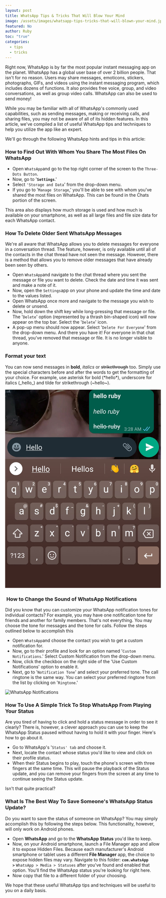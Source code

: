 ```yaml
---
layout: post
title: WhatsApp Tips & Tricks That Will Blow Your Mind
image: /assets/images/whatsapp-tips-tricks-that-will-blown-your-mind.jpg
featured: No
author: Ruby
toc: "true"
categories:
  - tips
  - tricks
---
```

Right now, WhatsApp is by far the most popular instant messaging app on the planet. WhatsApp has a global user base of over 2 billion people. That isn't for no reason. Users may share messages, emoticons, stickers, photographs, GIFs, and videos using the instant messaging program, which includes dozens of functions. It also provides free voice, group, and video conversations, as well as group video calls. WhatsApp can also be used to send money!

While you may be familiar with all of WhatsApp's commonly used capabilities, such as sending messages, making or receiving calls, and sharing files, you may not be aware of all of its hidden features. In this article, we've compiled a list of useful WhatsApp tips and techniques to help you utilize the app like an expert.

We'll go through the following WhatsApp hints and tips in this article:

### **How to Find Out With Whom You Share The Most Files On WhatsApp**

* Open `WhatsApp`and go to the top right corner of the screen to the `Three-Dots Button`.
* Now, go to '**`Settings`**.'
* Select `'Storage and Data`' from the drop-down menu.
* If you go to '`Manage Storage`,' you'll be able to see with whom you've shared the most files on WhatsApp. This can be found in the Chats portion of the screen.

This area also displays how much storage is used and how much is available on your smartphone, as well as all large files and file size data for each WhatsApp contact.

### **How To Delete Older Sent WhatsApp Messages**

We're all aware that WhatsApp allows you to delete messages for everyone in a conversation thread. The feature, however, is only available until all of the contacts in the chat thread have not seen the message. However, there is a method that allows you to remove older messages that have already been seen by others.

* Open `WhatsApp`and navigate to the chat thread where you sent the message or file you want to delete. Check the date and time it was sent and make a note of it.
* Now, open the `Settings`app on your phone and update the time and date to the values listed.
* Open WhatsApp once more and navigate to the message you wish to delete or unsend.
* Now, hold down the shift key while long-pressing that message or file. The '`Delete`' option (represented by a thrash bin-shaped icon) will now appear on the top bar. Select the '`Delete`' icon.
* A pop-up menu should now appear. Select '`Delete For Everyone`' from the drop-down menu. And there you have it! For everyone in that chat thread, you've removed that message or file. It is no longer visible to anyone.

 

### **Format your text**

You can now send messages in **bold**, *italics* or ~~strikethrough~~ too. Simply use the special characters before and after the words to get the formatting of your choice. For example, use asterisk for bold (\*hello\*), underscore for italics (\_hello\_) and tilde for strikethrough (\~hello\~). 

![WhatsApp Tips & Tricks](/assets/images/whatsapp-tips.jfif)

###  **How to Change the Sound of WhatsApp Notifications**

Did you know that you can customize your WhatsApp notification tones for individual contacts? For example, you may have one notification tone for friends and another for family members. That's not everything. You may choose the tone for messages and the tone for calls. Follow the steps outlined below to accomplish this

* Open `WhatsApp`and choose the contact you wish to get a custom notification for.
* Now, go to their profile and look for an option named '`Custom Notifications`.' Select Custom Notification from the drop-down menu.
* Now, click the checkbox on the right side of the 'Use Custom Notifications' option to enable it.
* Next, go to '`Notification Tone`' and select your preferred tone. The call ringtone is the same way. You can select your preferred ringtone from the list by clicking on '`Ringtone`.'

![WhatsApp Notifications](https://www.cheapinternetserviceprovider-jna.com/public/images/uploads/WhatsApp%20Notifications_1639066317.jpg)

### **How To Use A Simple Trick To Stop WhatsApp From Playing Your Status**

Are you tired of having to click and hold a status message in order to see it clearly? There is, however, a clever approach you can use to keep the WhatsApp Status paused without having to hold it with your finger. Here's how to go about it.

* Go to WhatsApp's '`Status' tab` and choose it.
* Next, locate the contact whose status you'd like to view and click on their profile status.
* When their Status begins to play, touch the phone's screen with three fingers at the same time. This will pause the playback of the Status update, and you can remove your fingers from the screen at any time to continue seeing the Status update.

Isn't that quite practical?

### **What Is The Best Way To Save Someone's WhatsApp Status Update?**

Do you want to save the status of someone on WhatsApp? You may simply accomplish this by following the steps below. This functionality, however, will only work on Android phones.

* Open **WhatsApp** and go to the **WhatsApp Status** you'd like to keep.
* Now, on your Android smartphone, launch a File Manager app and allow it to expose Hidden Files. Because each manufacturer's Android smartphone or tablet uses a different **File Manager** app, the choice to expose hidden files may vary. Navigate to this folder: **`com.whatsApp >`** `WhatsApp > Media > Statuses` after you've found and enabled that option. You'll find the WhatsApp status you're looking for right here.
* Now copy that file to a different folder of your choosing.

We hope that these useful WhatsApp tips and techniques will be useful to you on a daily basis.